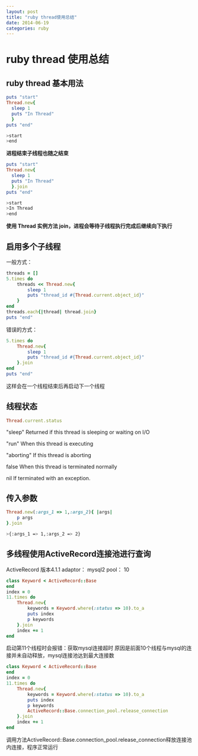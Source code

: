 ```yaml
---
layout: post
title: "ruby thread使用总结"
date: 2014-06-19
categories: ruby
---
```


# ruby thread 使用总结

## ruby thread 基本用法

```ruby
puts "start"
Thread.new{
  sleep 1
  puts "In Thread"
  }
puts "end"
```
```bash
>start
>end
```
**进程结束子线程也随之结束**

```ruby
puts "start"
Thread.new{
  sleep 1
  puts "In Thread"
  }.join
puts "end"
```
```bash
>start
>In Thread
>end
```

**使用 Thread 实例方法 join，进程会等待子线程执行完成后继续向下执行**

## 启用多个子线程

一般方式：
```ruby
threads = []
5.times do 
    threads << Thread.new{
        sleep 1
        puts "thread_id #{Thread.current.object_id}"
    }
end
threads.each{|thread| thread.join}
puts "end"
```

错误的方式：
```ruby
5.times do 
    Thread.new{
        sleep 1
        puts "thread_id #{Thread.current.object_id}"
    }.join
end
puts "end"
```
这样会在一个线程结束后再启动下一个线程

## 线程状态
```ruby
Thread.current.status
```
"sleep"
Returned if this thread is sleeping or waiting on I/O

"run"
When this thread is executing

"aborting"
If this thread is aborting

false
When this thread is terminated normally

nil
If terminated with an exception.

## 传入参数

```ruby
Thread.new(:args_1 => 1,:args_2){ |args|
    p args
}.join
```
```bash
>{:args_1 => 1,:args_2 => 2}
```

## 多线程使用ActiveRecord连接池进行查询
ActiveRecord 版本4.1.1
adaptor： mysql2
pool： 10

```ruby
class Keyword < ActiveRecord::Base
end
index = 0
11.times do 
    Thread.new{
        keywords = Keyword.where(:status => 10).to_a
        puts index
        p keywords
    }.join
    index += 1
end
```

启动第11个线程时会报错：获取mysql连接超时
原因是前面10个线程与mysql的连接并未自动释放，mysql连接池达到最大连接数

```ruby
class Keyword < ActiveRecord::Base
end
index = 0
11.times do 
    Thread.new{
        keywords = Keyword.where(:status => 10).to_a
        puts index
        p keywords
        ActiveRecord::Base.connection_pool.release_connection
    }.join
    index += 1
end
```
调用方法ActiveRecord::Base.connection_pool.release_connection释放连接池内连接，程序正常运行

